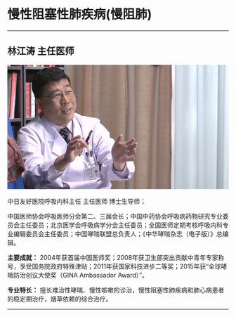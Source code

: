# 慢性阻塞性肺疾病(慢阻肺)

---

## 林江涛 主任医师

![1679226147970](image/c04_043/1679226147970.png)

中日友好医院呼吸内科主任 主任医师 博士生导师；

中国医师协会呼吸医师分会第二、三届会长；中国中药协会呼吸病药物研究专业委员会主任委员；北京医学会呼吸病学分会主任委员；全国医师定期考核呼吸内科专业编辑委员会主任委员；中国哮喘联盟总负责人；《中华哮喘杂志（电子版）》总编辑。


**主要成就：** 2004年获首届中国医师奖；2008年获卫生部突出贡献中青年专家称号，享受国务院政府特殊津贴；2011年获国家科技进步二等奖；2015年获“全球哮喘防治创议大使奖（GINA Ambassador Award）”。


**专业特长：** 擅长难治性哮喘、慢性咳嗽的诊治，慢性阻塞性肺疾病和肺心病患者的稳定期治疗，烟草依赖的综合治疗。

---
